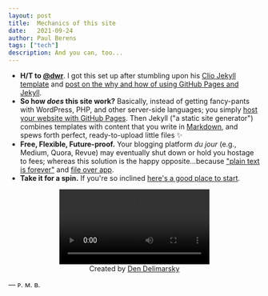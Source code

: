```yaml
---
layout: post
title:	Mechanics of this site
date:	2021-09-24
author:	Paul Berens
tags: ["tech"]
description: And you can, too...
---
```

- **H/T to [@dwr](https://twitter.com/dwr)**. I got this set up after stumbling upon his [Clio Jekyll template](https://github.com/danromero/clio) and [post on the why and how of using GitHub Pages and Jekyll](https://danromero.org/how-this-website-works.html).
- **So how *does* this site work?** Basically, instead of getting fancy-pants with WordPress, PHP, and other server-side languages; you simply [host your website with GitHub Pages](https://medium.com/8px-magazine/hosting-a-website-for-free-get-started-with-google-domains-github-pages-980986550958). Then Jekyll ("a static site generator") combines templates with content that you write in [Markdown](https://www.markdownguide.org/), and spews forth perfect, ready-to-upload little files ✨
- **Free, Flexible, Future-proof.** Your blogging platform *du jour* (e.g., Medium, Quora, Revue) may eventually shut down or hold you hostage to fees; whereas this solution is the happy opposite...because ["plain text is forever"](https://twitter.com/zeldman/status/667846154114105344) and [file over app](https://stephango.com/file-over-app).
- **Take it for a spin.** If you're so inclined [here's a good place to start](https://docs.github.com/en/pages/setting-up-a-github-pages-site-with-jekyll).

<center>
<video width="300" controls>
  <source src="https://i.imgur.com/hPqFNbO.mp4" type="video/mp4">
  <div style="border: 1px solid black; padding: 8px;">
    Sorry, your browser does not support the video tag.
  </div>
</video>
</center>

<center>
<span class="muted small">Created by </span><a class="muted small" href="https://festivus.dev/modern-web-architectures/" target="_blank">Den Delimarsky</a>
</center>

— ᴘ. ᴍ. ʙ.